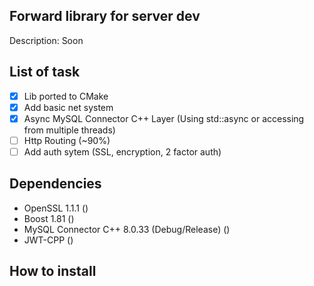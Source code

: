 ## Forward library for server dev 

Description: Soon

## List of task

- [x] Lib ported to CMake
- [x] Add basic net system
- [x] Async MySQL Connector C++ Layer (Using std::async or accessing from multiple threads)
- [ ] Http Routing (~90%)
- [ ] Add auth sytem (SSL, encryption, 2 factor auth)

## Dependencies

- OpenSSL 1.1.1 ()
- Boost 1.81 ()
- MySQL Connector C++ 8.0.33 (Debug/Release) ()
- JWT-CPP ()
<!-- - SqLite -->

## How to install
